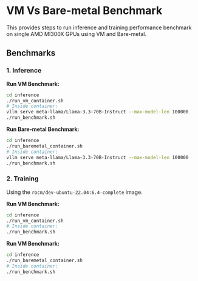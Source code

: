 # VM Vs Bare-metal Benchmark

This provides steps to run inference and training performance benchmark on single AMD MI300X GPUs using VM and Bare-metal.

## Benchmarks

### 1. Inference

**Run VM Benchmark:**

```bash
cd inference
./run_vm_container.sh
# Inside container:
vllm serve meta-llama/Llama-3.3-70B-Instruct --max-model-len 100000
./run_benchmark.sh
```

**Run Bare-metal Benchmark:**

```bash
cd inference
./run_baremetal_container.sh
# Inside container:
vllm serve meta-llama/Llama-3.3-70B-Instruct --max-model-len 100000
./run_benchmark.sh
```

### 2. Training

Using the `rocm/dev-ubuntu-22.04:6.4-complete` image.

**Run VM Benchmark:**

```bash
cd inference
./run_vm_container.sh
# Inside container:
./run_benchmark.sh
```

**Run VM Benchmark:**

```bash
cd inference
./run_baremetal_container.sh
# Inside container:
./run_benchmark.sh
```